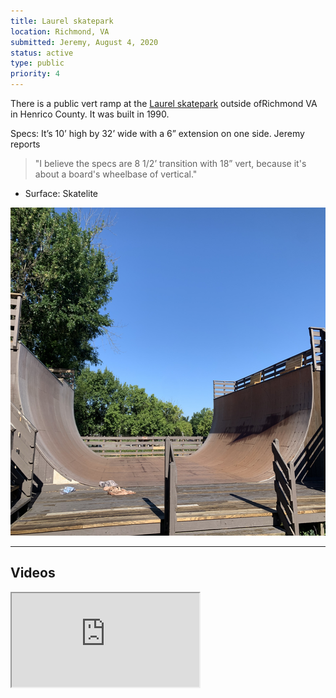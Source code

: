 ```yaml
---
title: Laurel skatepark
location: Richmond, VA
submitted: Jeremy, August 4, 2020
status: active
type: public
priority: 4
---
```

There is a public vert ramp at the [Laurel skatepark](https://henrico.us/rec/places/laurel/) outside ofRichmond VA in Henrico County. It was built in 1990.

Specs: It’s 10’ high by 32’ wide with a 6” extension on one side.  Jeremy reports

> "I believe the specs are 8 1/2’ transition with 18” vert, because it's about a board's wheelbase of vertical."

- Surface: Skatelite

<img src="../../public/images/laurel.png"   width="700px"  height="525px" />

---

## Videos

<iframe  src="https://www.youtube.com/embed/ncDUWeJBeX4?start=37" />

<iframe src="https://www.youtube.com/embed/TB2vnErXByQ?start=14" />